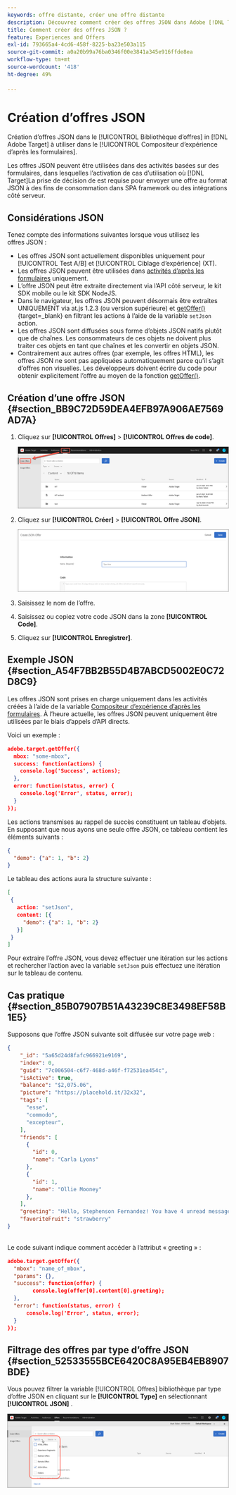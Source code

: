```yaml
---
keywords: offre distante, créer une offre distante
description: Découvrez comment créer des offres JSON dans Adobe [!DNL Target] à utiliser dans le compositeur d’expérience d’après les formulaires. Les offres JSON sont utiles pour SPA structures ou les intégrations côté serveur.
title: Comment créer des offres JSON ?
feature: Experiences and Offers
exl-id: 793665a4-4cd6-458f-8225-ba23e503a115
source-git-commit: a0a20b99a76ba0346f00e3841a345e916ffde8ea
workflow-type: tm+mt
source-wordcount: '418'
ht-degree: 49%

---
```


# Création d’offres JSON

Création d’offres JSON dans le [!UICONTROL Bibliothèque d’offres] in [!DNL Adobe Target] à utiliser dans le [!UICONTROL Compositeur d’expérience d’après les formulaires].

Les offres JSON peuvent être utilisées dans des activités basées sur des formulaires, dans lesquelles l’activation de cas d’utilisation où [!DNL Target]La prise de décision de est requise pour envoyer une offre au format JSON à des fins de consommation dans SPA framework ou des intégrations côté serveur.

## Considérations JSON

Tenez compte des informations suivantes lorsque vous utilisez les offres JSON :

* Les offres JSON sont actuellement disponibles uniquement pour [!UICONTROL Test A/B] et [!UICONTROL Ciblage d’expérience] (XT).
* Les offres JSON peuvent être utilisées dans [activités d’après les formulaires](/help/main/c-experiences/form-experience-composer.md) uniquement.
* L’offre JSON peut être extraite directement via l’API côté serveur, le kit SDK mobile ou le kit SDK NodeJS.
* Dans le navigateur, les offres JSON peuvent désormais être extraites UNIQUEMENT via at.js 1.2.3 (ou version supérieure) et [getOffer()](https://developer.adobe.com/target/implement/client-side/atjs/atjs-functions/adobe-target-getoffer/){target=_blank} en filtrant les actions à l’aide de la variable `setJson` action.
* Les offres JSON sont diffusées sous forme d’objets JSON natifs plutôt que de chaînes. Les consommateurs de ces objets ne doivent plus traiter ces objets en tant que chaînes et les convertir en objets JSON.
* Contrairement aux autres offres (par exemple, les offres HTML), les offres JSON ne sont pas appliquées automatiquement parce qu’il s’agit d’offres non visuelles. Les développeurs doivent écrire du code pour obtenir explicitement l’offre au moyen de la fonction [getOffer()](https://developer.adobe.com/target/implement/client-side/atjs/atjs-functions/adobe-target-getoffer/).

## Création d’une offre JSON {#section_BB9C72D59DEA4EFB97A906AE7569AD7A}

1. Cliquez sur **[!UICONTROL Offres]** > **[!UICONTROL Offres de code]**.

   ![Offres > Onglet Offres (code)](/help/main/c-experiences/c-manage-content/assets/code-offers-tab.png)

1. Cliquez sur **[!UICONTROL Créer]** > **[!UICONTROL Offre JSON]**.

   ![](assets/offer-json.png)

1. Saisissez le nom de l’offre.
1. Saisissez ou copiez votre code JSON dans la zone **[!UICONTROL Code]**.
1. Cliquez sur **[!UICONTROL Enregistrer]**.

## Exemple JSON {#section_A54F7BB2B55D4B7ABCD5002E0C72D8C9}

Les offres JSON sont prises en charge uniquement dans les activités créées à l’aide de la variable [Compositeur d’expérience d’après les formulaires](/help/main/c-experiences/form-experience-composer.md). À l’heure actuelle, les offres JSON peuvent uniquement être utilisées par le biais d’appels d’API directs.

Voici un exemple :

```json
adobe.target.getOffer({ 
  mbox: "some-mbox", 
  success: function(actions) { 
    console.log('Success', actions); 
  }, 
  error: function(status, error) { 
    console.log('Error', status, error); 
  } 
});
```

Les actions transmises au rappel de succès constituent un tableau d’objets. En supposant que nous ayons une seule offre JSON, ce tableau contient les éléments suivants :

```json
{ 
  "demo": {"a": 1, "b": 2} 
}
```

Le tableau des actions aura la structure suivante :

```json
[ 
 { 
   action: "setJson", 
   content: [{ 
     "demo": {"a": 1, "b": 2} 
   }] 
 }  
]
```

Pour extraire l’offre JSON, vous devez effectuer une itération sur les actions et rechercher l’action avec la variable `setJson` puis effectuez une itération sur le tableau de contenu.

## Cas pratique {#section_85B07907B51A43239C8E3498EF58B1E5}

Supposons que l’offre JSON suivante soit diffusée sur votre page web :

```json
{ 
    "_id": "5a65d24d8fafc966921e9169", 
    "index": 0, 
    "guid": "7c006504-c6f7-468d-a46f-f72531ea454c", 
    "isActive": true, 
    "balance": "$2,075.06", 
    "picture": "https://placehold.it/32x32", 
    "tags": [ 
      "esse", 
      "commodo", 
      "excepteur", 
    ], 
    "friends": [ 
      { 
        "id": 0, 
        "name": "Carla Lyons" 
      }, 
      { 
        "id": 1, 
        "name": "Ollie Mooney" 
      }, 
    ], 
    "greeting": "Hello, Stephenson Fernandez! You have 4 unread messages.", 
    "favoriteFruit": "strawberry" 
} 
  
```

Le code suivant indique comment accéder à l’attribut « greeting » :

```json
adobe.target.getOffer({   
  "mbox": "name_of_mbox", 
  "params": {}, 
  "success": function(offer) {           
        console.log(offer[0].content[0].greeting); 
  },   
  "error": function(status, error) {           
      console.log('Error', status, error); 
  } 
});
```

## Filtrage des offres par type d’offre JSON {#section_52533555BCE6420C8A95EB4EB8907BDE}

Vous pouvez filtrer la variable [!UICONTROL Offres] bibliothèque par type d’offre JSON en cliquant sur le **[!UICONTROL Type]** en sélectionnant **[!UICONTROL JSON]** .

![](assets/offer-json-filter.png)
